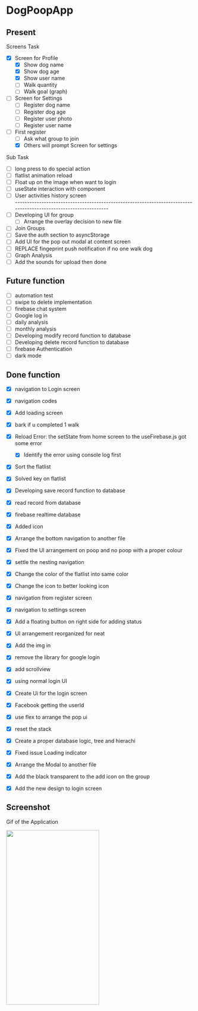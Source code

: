 # DogPoopApp

## Present 
Screens Task<br>
- [x] Screen for Profile<br>
  - [x] Show dog name<br>
  - [x] Show dog age<br>
  - [x] Show user name<br>
  - [ ] Walk quantity<br>
  - [ ] Walk goal (graph)<br>
- [ ] Screen for Settings<br>
  - [ ] Register dog name<br>
  - [ ] Register dog age<br>
  - [ ] Register user photo<br>
  - [ ] Register user name<br>
- [ ] First register<br>
  - [ ] Ask what group to join<br>
  - [x] Others will prompt Screen for settings<br>

Sub Task<br>
- [ ] long press to do special action<br>
- [ ] flatlist animation reload<br>
- [ ] Float up on the image when want to login<br>
- [ ] useState interaction with component<br>
- [ ] User activities history screen<br>
-----------------------------------------------------------------------------------------------------------------<br>
- [ ] Developing UI for group<br>
  - [ ] Arrange the overlay decision to new file<br>
- [ ] Join Groups<br>
- [ ] Save the auth section to asyncStorage<br>
- [ ] Add UI for the pop out modal at content screen<br>
- [ ] REPLACE fingeprint push notification if no one walk dog<br>
- [ ] Graph Analysis<br>
- [ ] Add the sounds for upload then done<br>

## Future function
- [ ] automation test<br>
- [ ] swipe to delete implementation<br>
- [ ] firebase chat system<br>
- [ ] Google log in<br>
- [ ] daily analysis<br>
- [ ] monthly analysis<br>
- [ ] Developing modify record function to database<br>
- [ ] Developing delete record function to database<br>
- [ ] firebase Authentication<br>
- [ ] dark mode<br>

## Done function
- [x] navigation to Login screen<br>
- [x] navigation codes<br>
- [x] Add loading screen<br>
- [x] bark if u completed 1 walk<br>
- [x] Reload Error: the setState from home screen to the useFirebase.js got some error<br>
  - [x] Identify the error using console log first<br>
- [x] Sort the flatlist<br>
- [x] Solved key on flatlist
- [x] Developing save record function to database<br>
- [x] read record from database<br>
- [x] firebase realtime database<br>
- [x] Added icon<br>
- [x] Arrange the bottom navigation to another file<br>
- [x] Fixed the UI arrangement on poop and no poop with a proper colour<br>
- [x] settle the nesting navigation<br>
- [x] Change the color of the flatlist into same color<br>
- [x] Change the icon to better looking icon<br>
- [x] navigation from register screen<br>
- [x] navigation to settings screen<br>
- [x] Add a floating button on right side for adding status<br>
- [x] UI arrangement reorganized for neat<br>
- [x] Add the img in<br>
- [x] remove the library for google login<br>
- [x] add scrollview<br>
- [x] using normal login UI<br>
- [x] Create Ui for the login screen<br>
- [x] Facebook getting the userId<br>
- [x] use flex to arrange the pop ui<br>
- [x] reset the stack<br>
- [x] Create a proper database logic, tree and hierachi<br>
- [x] Fixed issue Loading indicator<br>

- [x] Arrange the Modal to another file<br>
- [x] Add the black transparent to the add icon on the group<br>
- [x] Add the new design to login screen<br>



## Screenshot
<p>Gif of the Application</p>
<p align="left">
  <img src="./assets/images/video2.gif" width="250" height="470">
</p>
